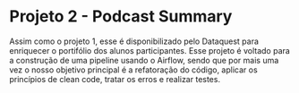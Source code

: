 # Projeto 2 - Podcast Summary

Assim como o projeto 1, esse é disponibilizado pelo Dataquest para enriquecer o portifólio dos alunos participantes. Esse projeto é voltado para a construção de uma pipeline usando o Airflow, sendo que por mais uma vez o nosso objetivo principal é a refatoração do código, aplicar os princípios de clean code, tratar os erros e realizar testes.
